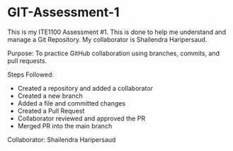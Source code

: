 # GIT-Assessment-1
This is my ITE1100 Assessment #1. This is done to help me understand and manage a Git Repository. My collaborator is Shailendra Haripersaud.

Purpose: To practice GitHub collaboration using branches, commits, and pull requests.

Steps Followed:
- Created a repository and added a collaborator  
- Created a new branch  
- Added a file and committed changes  
- Created a Pull Request  
- Collaborator reviewed and approved the PR  
- Merged PR into the main branch

Collaborator: Shailendra Haripersaud
